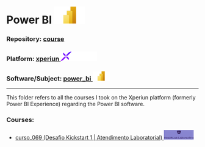 # Power BI   <img src="https://github.com/PedroHeeger/main/blob/main/0-aux/logos/software/microsoft_powerbi.png" alt="power_bi" width="auto" height="45">

### Repository: [course](../../)
### Platform: <a href="../">xperiun   <img src="https://github.com/PedroHeeger/main/blob/main/0-aux/logos/plataforma/xperiun.png" alt="xperiun" width="auto" height="25"></a>
### Software/Subject: <a href="./">power_bi   <img src="https://github.com/PedroHeeger/main/blob/main/0-aux/logos/software/microsoft_powerbi.png" alt="power_bi" width="auto" height="25"></a>

---

This folder refers to all the courses I took on the Xperiun platform (formerly Power BI Experience) regarding the Power BI software.

### Courses:
- <a href="./curso_069">curso_069 (Desafio Kickstart 1  | Atendimento Laboratorial)   <img src="./curso_069/0-aux/logo_1.png" alt="curso_069" width="auto" height="25"></a>